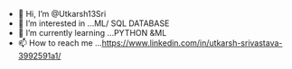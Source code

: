 - 👋 Hi, I’m @Utkarsh13Sri
- 👀 I’m interested in ...ML/ SQL DATABASE
- 🌱 I’m currently learning ...PYTHON &ML 
- 📫 How to reach me ...https://www.linkedin.com/in/utkarsh-srivastava-3992591a1/

<!---
Utkarsh13Sri/Utkarsh13Sri is a ✨ special ✨ repository because its `README.md` (this file) appears on your GitHub profile.
You can click the Preview link to take a look at your changes.
--->
